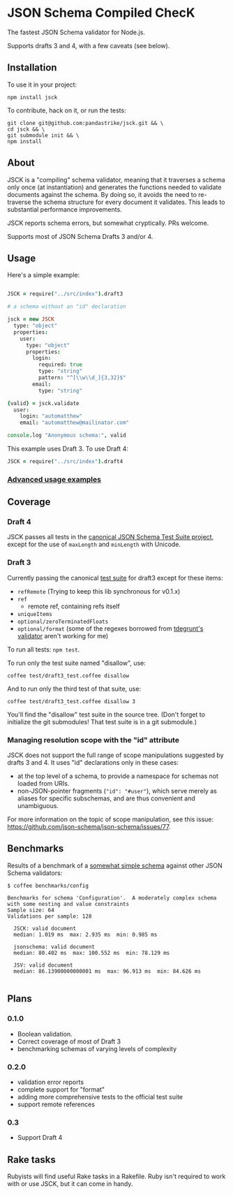 # JSON Schema Compiled ChecK

The fastest JSON Schema validator for Node.js.

Supports drafts 3 and 4, with a few caveats (see below).


## Installation

To use it in your project:

```
npm install jsck
```

To contribute, hack on it, or run the tests:

```
git clone git@github.com:pandastrike/jsck.git && \
cd jsck && \
git submodule init && \
npm install
```


## About


JSCK is a "compiling" schema validator, meaning that it traverses a schema only once (at instantiation)
and generates the functions needed to validate documents against the schema.
By doing so, it avoids the need to re-traverse the schema structure for every document it validates.
This leads to substantial performance improvements.

JSCK reports schema errors, but somewhat cryptically. PRs welcome.

Supports most of JSON Schema Drafts 3 and/or 4.


## Usage

Here's a simple example:

```.coffee

JSCK = require("../src/index").draft3

# a schema without an "id" declaration

jsck = new JSCK
  type: "object"
  properties:
    user:
      type: "object"
      properties:
        login:
          required: true
          type: "string"
          pattern: "^[\\w\\d_]{3,32}$"
        email:
          type: "string"

{valid} = jsck.validate
  user:
    login: "automatthew"
    email: "automatthew@mailinator.com"

console.log "Anonymous schema:", valid
```

This example uses Draft 3. To use Draft 4:

```.coffee
JSCK = require("../src/index").draft4
```


### [Advanced usage examples](examples/draft3_advanced.coffee)



## Coverage

### Draft 4

JSCK passes all tests in the [canonical JSON Schema Test Suite
project](https://github.com/json-schema/JSON-Schema-Test-Suite), except for the
use of `maxLength` and `minLength` with Unicode.


### Draft 3

Currently passing the canonical [test suite][canonical] for draft3 except for these items:

* `refRemote` (Trying to keep this lib synchronous for v0.1.x)
* `ref`
  * remote ref, containing refs itself
* `uniqueItems`
* `optional/zeroTerminatedFloats`
* `optional/format` (some of the regexes borrowed from [tdegrunt's validator](https://github.com/tdegrunt/jsonschema) aren't working for me)

To run all tests: `npm test`.

To run only the test suite named "disallow", use:

    coffee test/draft3_test.coffee disallow

And to run only the third test of that suite, use:

    coffee test/draft3_test.coffee disallow 3

You'll find the "disallow" test suite in the source tree. (Don't forget to initialize the git submodules! That test suite is in a git submodule.)

### Managing resolution scope with the "id" attribute


JSCK does not support the full range of scope manipulations suggested by drafts 3 and 4.  It uses "id" declarations only in these cases:

* at the top level of a schema, to provide a namespace for schemas not loaded from URIs.
* non-JSON-pointer fragments (`"id": "#user"`), which serve merely as aliases for specific subschemas, and are thus convenient and unambiguous.

For more information on the topic of scope manipulation, see this issue: https://github.com/json-schema/json-schema/issues/77.


## Benchmarks

Results of a benchmark of a [somewhat simple schema](benchmarks/config/schema.coffee) against other JSON Schema validators:

```
$ coffee benchmarks/config

Benchmarks for schema 'Configuration'.  A moderately complex schema with some nesting and value constraints
Sample size: 64
Validations per sample: 128

  JSCK: valid document
  median: 1.019 ms  max: 2.935 ms  min: 0.985 ms

  jsonschema: valid document
  median: 80.402 ms  max: 100.552 ms  min: 78.129 ms

  JSV: valid document
  median: 86.13900000000001 ms  max: 96.913 ms  min: 84.626 ms


```


## Plans

### 0.1.0

* Boolean validation.
* Correct coverage of most of Draft 3
* benchmarking schemas of varying levels of complexity

### 0.2.0

* validation error reports
* complete support for "format"
* adding more comprehensive tests to the official test suite
* support remote references

### 0.3

* Support Draft 4

[draft3_doc]:http://tools.ietf.org/html/draft-zyp-json-schema-03
[draft3_impl]:https://github.com/json-schema/json-schema/tree/master/draft-03
[canonical]:https://github.com/json-schema/JSON-Schema-Test-Suite

## Rake tasks

Rubyists will find useful Rake tasks in a Rakefile. Ruby isn't required to work with or use JSCK, but it can come in handy.

